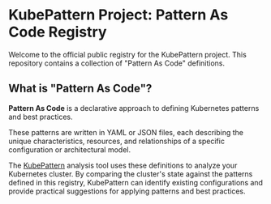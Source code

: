 # KubePattern Project: Pattern As Code Registry

Welcome to the official public registry for the KubePattern project. This repository contains a collection of "Pattern As Code" definitions.

## What is "Pattern As Code"?

**Pattern As Code** is a declarative approach to defining Kubernetes patterns and best practices.

These patterns are written in YAML or JSON files, each describing the unique characteristics, resources, and relationships of a specific configuration or architectural model.

The [KubePattern](https://github.com/GabrieleGroppo/kubepattern) analysis tool uses these definitions to analyze your Kubernetes cluster. By comparing the cluster's state against the patterns defined in this registry, KubePattern can identify existing configurations and provide practical suggestions for applying patterns and best practices.
